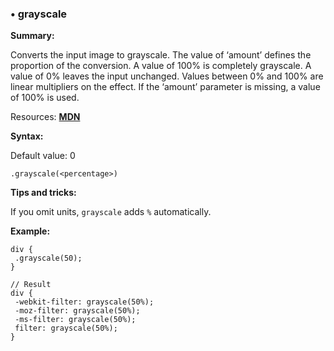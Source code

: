 ### <a name="grayscale"></a> &#8226; grayscale
**Summary:**

Converts the input image to grayscale. The value of ‘amount’ defines the proportion of the conversion. A value of 100% is completely grayscale. A value of 0% leaves the input unchanged. Values between 0% and 100% are linear multipliers on the effect. If the ‘amount’ parameter is missing, a value of 100% is used.

Resources: **[MDN](https://developer.mozilla.org/en-US/docs/Web/CSS/filter#grayscale())**

**Syntax:**

Default value: 0

    .grayscale(<percentage>) 

**Tips and tricks:**

  If you omit units, `grayscale` adds `%` automatically. 
  
**Example:**

    div {
     .grayscale(50);
    }
    
    // Result
    div {
     -webkit-filter: grayscale(50%);
     -moz-filter: grayscale(50%);
     -ms-filter: grayscale(50%);
     filter: grayscale(50%);
    }


